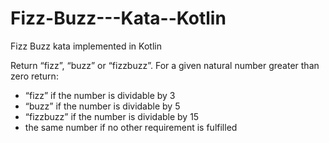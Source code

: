 # Fizz-Buzz---Kata--Kotlin
Fizz Buzz  kata implemented in  Kotlin

Return “fizz”, “buzz” or “fizzbuzz”.
For a given natural number greater than zero return:
- “fizz” if the number is dividable by 3
- “buzz” if the number is dividable by 5
- “fizzbuzz” if the number is dividable by 15
- the same number if no other requirement is fulfilled




